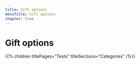 ```yaml
---
title: Gift options
menuTitle: Gift options
chapter: true
---
```


# Gift options

{{% children titlePages="Tests" titleSections="Categories" /%}}